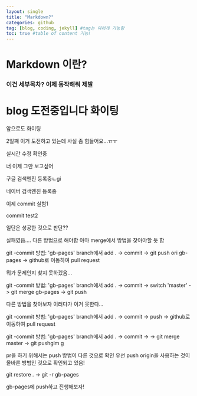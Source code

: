 ```yaml
---
layout: single
title: "Markdown?"
categories: github
tag: [blog, coding, jekyll] #tag는 여러개 가능함
toc: true #table of content 기능!
---
```


# Markdown 이란?

### 이건 세부목차? 이제 동작해줘 제발

# blog 도전중입니다 화이팅

앞으로도 화이팅

2일째 이거 도전하고 있는데 사실 좀 힘들어요...ㅠㅠ

실시간 수정 확인중

너 이제 그만 보고싶어

구글 검색엔진 등록중ㄴgi

네이버 검색엔진 등록중

이제 commit 실험1

commit test2

일단은 성공한 것으로 판단??

실패였음.... 다른 방법으로 해야함
아마 merge에서 방법을 찾아야할 듯 함

git -commit 방법: 'gb-pages' branch에서 add . -> commit ->
git push ori gb-pages
-> github로 이동하여 pull request

뭐가 문제인지 찾지 못하겠음...

git -commit 방법: 'gb-pages' branch에서 add . -> commit ->
switch 'master' -> git merge gb-pages -> git push

다른 방법을 찾아보자 이러다가 이거 못한다...

git -commit 방법: 'gb-pages' branch에서 add . -> commit -> push
-> github로 이동하여 pull request

git -commit 방법: 'gb-pages' branch에서 add . -> commit ->
-> git merge master -> git pushgim g

pr을 하기 위해서는 push 방법이 다른 것으로 확인
우선 push origin을 사용하는 것이 올바른 방법인 것으로 확인되고 있음!

git restore . -> git -r gb-pages

gb-pages에 push하고 진행해보자!

